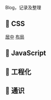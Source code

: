 
Blog，记录及整理

## :shirt: CSS

[居中](./css/center.md)
[布局](./css/layout.md)

## :ghost: JavaScript

## :house_with_garden: 工程化

## :wind_chime: 通识
